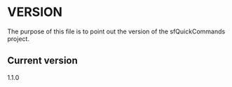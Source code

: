 # VERSION

The purpose of this file is to point out the version of the sfQuickCommands
project.

## Current version

1.1.0
